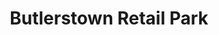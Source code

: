 ---
title: "Butlerstown Retail Park"
url: /waterford/butlerstown-retail-park/
shop: Einkaufszentrum
---